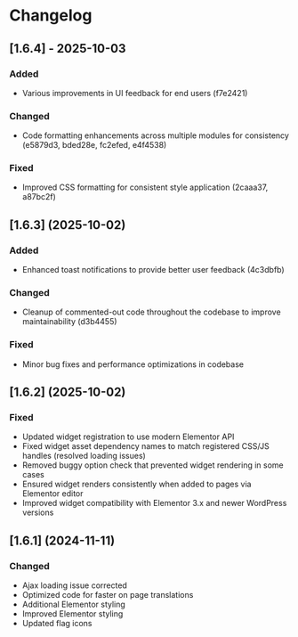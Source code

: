 # Changelog

## [1.6.4] - 2025-10-03

### Added
* Various improvements in UI feedback for end users (f7e2421)

### Changed
* Code formatting enhancements across multiple modules for consistency (e5879d3, bded28e, fc2efed, e4f4538)

### Fixed
* Improved CSS formatting for consistent style application (2caaa37, a87bc2f)

## [1.6.3] (2025-10-02)

### Added
* Enhanced toast notifications to provide better user feedback (4c3dbfb)

### Changed
* Cleanup of commented-out code throughout the codebase to improve maintainability (d3b4455)

### Fixed
* Minor bug fixes and performance optimizations in codebase

## [1.6.2] (2025-10-02)

### Fixed
* Updated widget registration to use modern Elementor API
* Fixed widget asset dependency names to match registered CSS/JS handles (resolved loading issues)
* Removed buggy option check that prevented widget rendering in some cases
* Ensured widget renders consistently when added to pages via Elementor editor
* Improved widget compatibility with Elementor 3.x and newer WordPress versions

## [1.6.1] (2024-11-11)

### Changed
* Ajax loading issue corrected
* Optimized code for faster on page translations
* Additional Elementor styling
* Improved Elementor styling
* Updated flag icons
